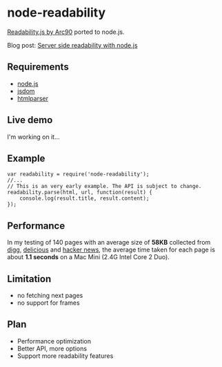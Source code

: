 # node-readability
[Readability.js by Arc90](http://lab.arc90.com/experiments/readability/) ported to node.js.

Blog post: [Server side readability with node.js](http://arrix.blogspot.com/2010/11/server-side-readability-with-nodejs.html)
## Requirements
* [node.js](http://nodejs.org/)
* [jsdom](https://github.com/tmpvar/jsdom)
* [htmlparser](https://github.com/tautologistics/node-htmlparser)

## Live demo
I'm working on it...
## Example

    var readability = require('node-readability');
    //...
    // This is an very early example. The API is subject to change.
    readability.parse(html, url, function(result) {
        console.log(result.title, result.content);
    });

## Performance
In my testing of 140 pages with an average size of **58KB** collected from [digg](http://digg.com/news.rss), [delicious](http://feeds.delicious.com/v2/rss/?count=50) and [hacker news](http://news.ycombinator.com/rss), the average time taken for each page is about **1.1 seconds** on a Mac Mini (2.4G Intel Core 2 Duo).
## Limitation
* no fetching next pages
* no support for frames

## Plan
* Performance optimization
* Better API, more options
* Support more readability features
